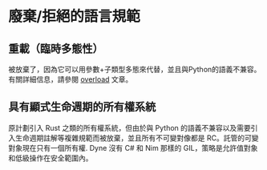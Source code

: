 # 廢棄/拒絕的語言規範

## 重載（臨時多態性）

被放棄了，因為它可以用參數+子類型多態來代替，並且與Python的語義不兼容。有關詳細信息，請參閱 [overload](../syntax/type/overloading.md) 文章。

## 具有顯式生命週期的所有權系統

原計劃引入 Rust 之類的所有權系統，但由於與 Python 的語義不兼容以及需要引入生命週期註解等複雜規範而被放棄，並且所有不可變對像都是 RC。託管的可變對象現在只有一個所有權.
Dyne 沒有 C# 和 Nim 那樣的 GIL，策略是允許值對象和低級操作在安全範圍內。